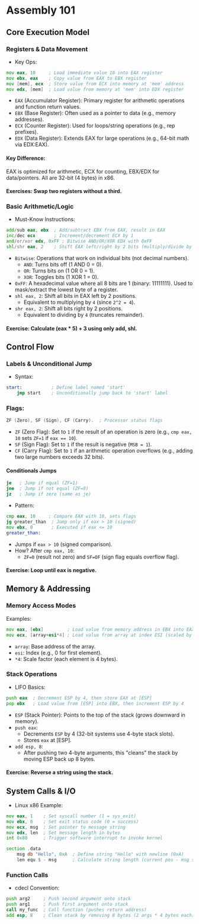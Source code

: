 # Assembly 101
## Core Execution Model
### Registers & Data Movement
- Key Ops:
```asm
mov eax, 10     ; Load immediate value 10 into EAX register 
mov ebx, eax    ; Copy value from EAX to EBX register  
mov [mem], ecx  ; Store value from ECX into memory at 'mem' address
mov edx, [mem]  ; Load value from memory at 'mem' into EDX register  
```
- `EAX` (Accumulator Register): Primary register for arithmetic operations and function return values.
- `EBX` (Base Register): Often used as a pointer to data (e.g., memory addresses).
- `ECX` (Counter Register): Used for loops/string operations (e.g., rep prefixes).
- `EDX` (Data Register): Extends EAX for large operations (e.g., 64-bit math via EDX:EAX).
#### Key Difference:
EAX is optimized for arithmetic, ECX for counting, EBX/EDX for data/pointers. All are 32-bit (4 bytes) in x86.
#### Exercises: Swap two registers without a third.
### Basic Arithmetic/Logic
- Must-Know Instructions:
```asm
add/sub eax, ebx  ; Add/subtract EBX from EAX, result in EAX  
inc/dec ecx       ; Increment/decrement ECX by 1  
and/or/xor edx, 0xFF ; Bitwise AND/OR/XOR EDX with 0xFF 
shl/shr eax, 2    ; Shift EAX left/right by 2 bits (multiply/divide by 4)   
```
- `Bitwise`: Operations that work on individual bits (not decimal numbers).
  - `AND`: Turns bits off (1 AND 0 = 0).
  - `OR`: Turns bits on (1 OR 0 = 1).
  - `XOR`: Toggles bits (1 XOR 1 = 0).
- `0xFF`: A hexadecimal value where all 8 bits are 1 (binary: 11111111). Used to mask/extract the lowest byte of a register.
- `shl eax, 2`: Shift all bits in EAX left by 2 positions.
  - Equivalent to multiplying by `4` (since `2^2 = 4`).
- `shr eax, 2`: Shift all bits right by 2 positions.
  - Equivalent to dividing by `4` (truncates remainder).
#### Exercise: Calculate (eax * 5) + 3 using only add, shl.
## Control Flow
### Labels & Unconditional Jump
- Syntax:
```asm
start:           ; Define label named 'start'  
    jmp start    ; Unconditionally jump back to 'start' label  
```  
### Flags:
```asm
ZF (Zero), SF (Sign), CF (Carry).  ; Processor status flags
```
- `ZF` (Zero Flag): Set to `1` if the result of an operation is zero (e.g., `cmp eax, 10` sets `ZF=1` if `eax == 10`).
- `SF` (Sign Flag): Set to `1` if the result is negative (`MSB = 1`).
- `CF` (Carry Flag): Set to `1` if an arithmetic operation overflows (e.g., adding two large numbers exceeds 32 bits).
#### Conditionals Jumps
```asm
je   ; Jump if equal (ZF=1)
jne  ; Jump if not equal (ZF=0)
jz   ; Jump if zero (same as je)
```
- Pattern:
```asm
cmp eax, 10     ; Compare EAX with 10, sets flags  
jg greater_than  ; Jump only if eax > 10 (signed)
mov ebx, 0       ; Executed if eax <= 10
greater_than:
```
- Jumps if `eax > 10` (signed comparison).
- How? After `cmp eax, 10`:
  - `ZF=0` (result not zero) and `SF=OF` (sign flag equals overflow flag).
#### Exercise: Loop until eax is negative.
## Memory & Addressing
### Memory Access Modes
Examples:
```asm
mov eax, [ebx]         ; Load value from memory address in EBX into EAX  
mov ecx, [array+esi*4] ; Load value from array at index ESI (scaled by 4)   
```
- `array`: Base address of the array.
- `esi`: Index (e.g., 0 for first element).
- `*4`: Scale factor (each element is 4 bytes).
### Stack Operations
- LIFO Basics:
```asm
push eax  ; Decrement ESP by 4, then store EAX at [ESP]  
pop ebx   ; Load value from [ESP] into EBX, then increment ESP by 4  
```
- `ESP` (Stack Pointer): Points to the top of the stack (grows downward in memory).
- `push eax`:
  - Decrements `ESP` by 4 (32-bit systems use 4-byte stack slots).
  - Stores `eax` at [ESP].
- `add esp, 8`:
  - After pushing two 4-byte arguments, this "cleans" the stack by moving ESP back up 8 bytes.
#### Exercise: Reverse a string using the stack.
## System Calls & I/O
- Linux x86 Example:
```asm
mov eax, 1    ; Set syscall number (1 = sys_exit)  
mov ebx, 0    ; Set exit status code (0 = success)  
mov ecx, msg  ; Set pointer to message string  
mov edx, len  ; Set message length in bytes  
int 0x80      ; Trigger software interrupt to invoke kernel  

section .data  
    msg db "Hello", 0xA  ; Define string "Hello" with newline (0xA)  
    len equ $ - msg      ; Calculate string length (current pos - msg start)  
```
### Function Calls
- cdecl Convention:
```asm
push arg2     ; Push second argument onto stack  
push arg1     ; Push first argument onto stack  
call my_func  ; Call function (pushes return address)  
add esp, 8    ; Clean stack by removing 8 bytes (2 args * 4 bytes each)   
```





